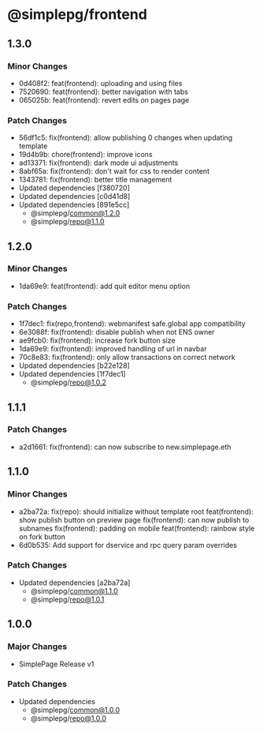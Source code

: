 # @simplepg/frontend

## 1.3.0

### Minor Changes

- 0d408f2: feat(frontend): uploading and using files
- 7520690: feat(frontend): better navigation with tabs
- 065025b: feat(frontend): revert edits on pages page

### Patch Changes

- 56df1c5: fix(frontend): allow publishing 0 changes when updating template
- 19d4b9b: chore(frontend): improve icons
- ad13371: fix(frontend): dark mode ui adjustments
- 8abf65a: fix(frontend): don't wait for css to render content
- 1343781: fix(frontend): better title management
- Updated dependencies [f380720]
- Updated dependencies [c0d41d8]
- Updated dependencies [891e5cc]
  - @simplepg/common@1.2.0
  - @simplepg/repo@1.1.0

## 1.2.0

### Minor Changes

- 1da69e9: feat(frontend): add quit editor menu option

### Patch Changes

- 1f7dec1: fix(repo,frontend): webmanifest safe.global app compatibility
- 6e3088f: fix(frontend): disable publish when not ENS owner
- ae9fcb0: fix(frontend): increase fork button size
- 1da69e9: fix(frontend): improved handling of url in navbar
- 70c8e83: fix(frontend): only allow transactions on correct network
- Updated dependencies [b22e128]
- Updated dependencies [1f7dec1]
  - @simplepg/repo@1.0.2

## 1.1.1

### Patch Changes

- a2d1661: fix(frontend): can now subscribe to new.simplepage.eth

## 1.1.0

### Minor Changes

- a2ba72a: fix(repo): should initialize without template root
  feat(frontend): show publish button on preview page
  fix(frontend): can now publish to subnames
  fix(frontend): padding on mobile
  feat(frontend): rainbow style on fork button
- 6d0b535: Add support for dservice and rpc query param overrides

### Patch Changes

- Updated dependencies [a2ba72a]
  - @simplepg/common@1.1.0
  - @simplepg/repo@1.0.1

## 1.0.0

### Major Changes

- SimplePage Release v1

### Patch Changes

- Updated dependencies
  - @simplepg/common@1.0.0
  - @simplepg/repo@1.0.0
